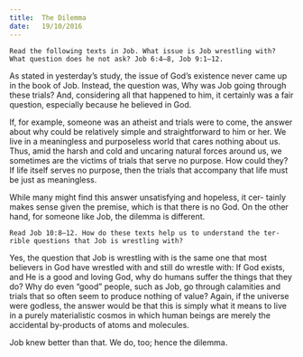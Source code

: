 ```yaml
---
title:  The Dilemma
date:   19/10/2016
---
```


```Read the following texts in Job. What issue is Job wrestling with? What question does he not ask? Job 6:4–8, Job 9:1–12.```

As stated in yesterday’s study, the issue of God’s existence never came up in the book of Job. Instead, the question was, Why was Job going through these trials? And, considering all that happened to him, it certainly was a fair question, especially because he believed in God.

If, for example, someone was an atheist and trials were to come, the answer about why could be relatively simple and straightforward to him or her. We live in a meaningless and purposeless world that cares nothing about us. Thus, amid the harsh and cold and uncaring natural forces around us, we sometimes are the victims of trials that serve no purpose. How could they? If life itself serves no purpose, then the trials that accompany that life must be just as meaningless.

While many might find this answer unsatisfying and hopeless, it cer- tainly makes sense given the premise, which is that there is no God. On the other hand, for someone like Job, the dilemma is different.

```Read Job 10:8–12. How do these texts help us to understand the ter- rible questions that Job is wrestling with?```

Yes, the question that Job is wrestling with is the same one that most believers in God have wrestled with and still do wrestle with: If God exists, and He is a good and loving God, why do humans suffer the things that they do? Why do even “good” people, such as Job, go through calamities and trials that so often seem to produce nothing of value? Again, if the universe were godless, the answer would be that this is simply what it means to live in a purely materialistic cosmos in which human beings are merely the accidental by-products of atoms and molecules.

Job knew better than that. We do, too; hence the dilemma.